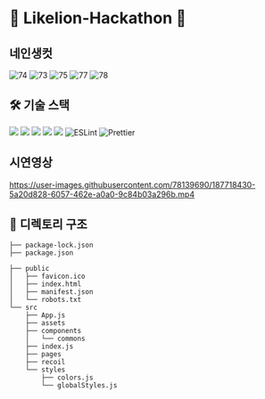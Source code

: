 # 🦁 Likelion-Hackathon 🦁
## 네인생컷
![74](https://user-images.githubusercontent.com/78139690/187717369-b6b657a4-3e8c-4043-ad9f-93d882e0ce57.png)
![73](https://user-images.githubusercontent.com/78139690/187719128-6d578a3a-412a-4e5d-a9b7-98ccc20a733c.png)
![75](https://user-images.githubusercontent.com/78139690/187719166-aa7c9ec6-ee17-425e-b4df-310680f340dc.png)
![77](https://user-images.githubusercontent.com/78139690/187717493-1751ad9e-1db0-491b-86fc-a8af6f09075a.png)
![78](https://user-images.githubusercontent.com/78139690/187717514-bd85a641-bb93-4c63-b5d9-21e69a8a2b91.png)

## 🛠 기술 스택 ##
<p>
<img src="https://img.shields.io/badge/React-61DAFB?style=flat-square&logo=react&logoColor=white"/>
<img src="https://img.shields.io/badge/JavaScript-3178C6?style=flat-square&logo=JavaScript&logoColor=white"/>
<img src="https://img.shields.io/badge/StyledComponents-EFD1EA?style=flat-square&logo=css3&logoColor=white"/>
<img src="https://img.shields.io/badge/ReactQuery-FF4154?style=flat-square&logo=ReactQuery&logoColor=white"/>
<img src="https://img.shields.io/badge/Recoil-3578E5?style=flat-square&logo=react&logoColor=white"/>
<img alt="ESLint" src="https://img.shields.io/badge/-ESLint-4B32C3?style=flat-square&logo=eslint&logoColor=white" />
<img alt="Prettier" src="https://img.shields.io/badge/-Prettier-F7B93E?style=flat-square&logo=prettier&logoColor=white" />
</p>

## 시연영상


https://user-images.githubusercontent.com/78139690/187718430-5a20d828-6057-462e-a0a0-9c84b03a296b.mp4



## 📁 디렉토리 구조 ##

```
├── package-lock.json
├── package.json

├── public
│   ├── favicon.ico
│   ├── index.html
│   ├── manifest.json
│   └── robots.txt
└── src
    ├── App.js
    ├── assets
    ├── components
    │   └── commons
    ├── index.js
    ├── pages
    ├── recoil
    └── styles
        ├── colors.js
        └── globalStyles.js

   
